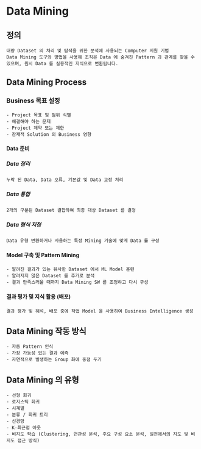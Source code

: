 # Data Mining
## 정의
    대량 Dataset 의 처리 및 탐색을 위한 분석에 사용되는 Computer 지원 기법
    Data Mining 도구와 방법을 사용해 조직은 Data 에 숨겨진 Pattern 과 관계를 찾을 수 있으며, 원시 Data 를 실용적인 지식으로 변환됩니다.
  
## Data Mining Process

### Business 목표 설정
    - Project 목표 및 범위 식별
    - 해결해야 하는 문제
    - Project 제약 또는 제한
    - 잠재적 Solution 의 Business 영향

#### Data 준비
##### Data 정리
    누락 된 Data, Data 오류, 기본값 및 Data 교정 처리
    
##### Data 통합
    2개의 구분된 Dataset 결합하여 최종 대상 Dataset 를 결정

##### Data 형식 지정
    Data 유형 변환하거나 사용하는 특정 Mining 기술에 맞게 Data 를 구성

#### Model 구축 및 Pattern Mining
    - 알려진 결과가 있는 유사한 Dataset 에서 ML Model 훈련
    - 알려지지 않은 Dataset 를 추가로 분석
    - 결과 만족스러울 때까지 Data Mining SW 를 조정하고 다시 구성

#### 결과 평가 및 지식 활용 (배포)
    결과 평가 및 해석, 배포 중에 작업 Model 을 사용하여 Business Intelligence 생성

## Data Mining 작동 방식
    - 자동 Pattern 인식
    - 가장 가능성 있는 결과 예측
    - 자연적으로 발생하는 Group 화에 중점 두기

## Data Mining 의 유형
    - 선형 회귀
    - 로지스틱 회귀
    - 시계열
    - 분류 / 회귀 트리
    - 신경망
    - K-최근접 아웃
    - 비지도 학습 (Clustering, 연관성 분석, 주요 구성 요소 분석, 실천에서의 지도 및 비지도 접근 방식)
